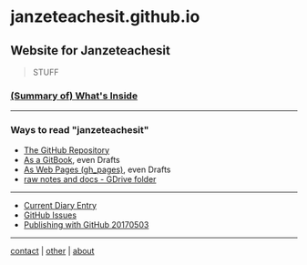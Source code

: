 # janzeteachesit.github.io
## Website for Janzeteachesit

> STUFF

### [\(Summary of\) What's Inside ](SUMMARY.md)

___

### Ways to read "janzeteachesit"
- [The GitHub Repository](https://github.com/janzeteachesit/janzeteachesit.github.io)
- [As a GitBook](https://janzeteachesit.gitbooks.io/janzeteachesit/content/), even Drafts
- [As Web Pages \(gh_pages\)](https://janzeteachesit.github.io/), even Drafts
- [raw notes and docs - GDrive folder](https://drive.google.com/open?id=0BysMfTbvAUUVckNKU2hhM09mbkk)

___
- [Current Diary Entry](20170614.md)
- [GitHub Issues](https://github.com/issues?utf8=%E2%9C%93&q=is%3Aissue+author%3Ajanzeteachesit)
- [Publishing with GitHub 20170503](https://drive.google.com/open?id=1Tu_b1oixurg9lId2z3LH_ZiLz1sH9sYD9ypdmZGwE9c)
___
[contact](contact.md) | [other](other.md) | [about](about.md)

